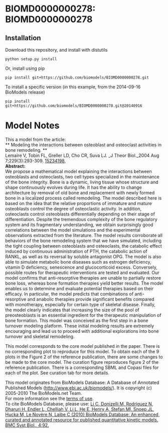 # BIOMD0000000278: BIOMD0000000278

## Installation

Download this repository, and install with distutils

`python setup.py install`

Or, install using pip

`pip install git+https://github.com/biomodels/BIOMD0000000278.git`

To install a specific version (in this example, from the 2014-09-16 BioModels release)

`pip install git+https://github.com/biomodels/BIOMD0000000278.git@20140916`


# Model Notes


This a model from the article:  
** Modeling the interactions between osteoblast and osteoclast activities in bone remodeling. **   
Lemaire V, Tobin FL, Greller LD, Cho CR, Suva LJ. _J Theor Biol._2004 Aug
7;229(3):293-309. [15234198](http://www.ncbi.nlm.nih.gov/pubmed/15234198),  
**Abstract:**   
We propose a mathematical model explaining the interactions between
osteoblasts and osteoclasts, two cell types specialized in the maintenance of
the bone integrity. Bone is a dynamic, living tissue whose structure and shape
continuously evolves during life. It has the ability to change architecture by
removal of old bone and replacement with newly formed bone in a localized
process called remodeling. The model described here is based on the idea that
the relative proportions of immature and mature osteoblasts control the degree
of osteoclastic activity. In addition, osteoclasts control osteoblasts
differentially depending on their stage of differentiation. Despite the
tremendous complexity of the bone regulatory system and its fragmentary
understanding, we obtain surprisingly good correlations between the model
simulations and the experimental observations extracted from the literature.
The model results corroborate all behaviors of the bone remodeling system that
we have simulated, including the tight coupling between osteoblasts and
osteoclasts, the catabolic effect induced by continuous administration of PTH,
the catabolic action of RANKL, as well as its reversal by soluble antagonist
OPG. The model is also able to simulate metabolic bone diseases such as
estrogen deficiency, vitamin D deficiency, senescence and glucocorticoid
excess. Conversely, possible routes for therapeutic interventions are tested
and evaluated. Our model confirms that anti-resorptive therapies are unable to
partially restore bone loss, whereas bone formation therapies yield better
results. The model enables us to determine and evaluate potential therapies
based on their efficacy. In particular, the model predicts that combinations
of anti-resorptive and anabolic therapies provide significant benefits
compared with monotherapy, especially for certain type of skeletal disease.
Finally, the model clearly indicates that increasing the size of the pool of
preosteoblasts is an essential ingredient for the therapeutic manipulation of
bone formation. This model was conceived as the first step in a bone turnover
modeling platform. These initial modeling results are extremely encouraging
and lead us to proceed with additional explorations into bone turnover and
skeletal remodeling.

This model corresponds to the core model published in the paper. There is no
corresponding plot to reproduce for this model. To obtain each of the 9 plots
in the Figure 2 of the reference publication, there are some changes to be
made to the core model. The curation figure reproduces figure 2 of the
reference publication. There is a corresponding SBML and Copasi files for each
of the plot. See curation tab for more details.

This model originates from BioModels Database: A Database of Annotated
Published Models (http://www.ebi.ac.uk/biomodels/). It is copyright (c)
2005-2010 The BioModels.net Team.  
For more information see the [terms of
use](http://www.ebi.ac.uk/biomodels/legal.html).  
To cite BioModels Database, please use: [Li C, Donizelli M, Rodriguez N,
Dharuri H, Endler L, Chelliah V, Li L, He E, Henry A, Stefan MI, Snoep JL,
Hucka M, Le Novère N, Laibe C (2010) BioModels Database: An enhanced, curated
and annotated resource for published quantitative kinetic models. BMC Syst
Biol., 4:92.](http://www.ncbi.nlm.nih.gov/pubmed/20587024)


